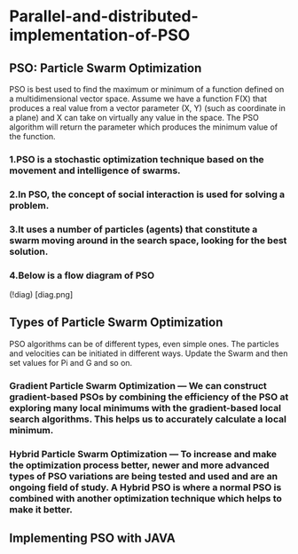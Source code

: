 # Parallel-and-distributed-implementation-of-PSO
## PSO: Particle Swarm Optimization
PSO is best used to find the maximum or minimum of a function defined on a multidimensional vector space. Assume we have a function F(X) that produces a real value from a vector parameter (X, Y) (such as coordinate in a plane) and X can take on virtually any value in the space. The PSO algorithm will return the parameter which produces the minimum value of the function.
### 1.PSO is a stochastic optimization technique based on the movement and intelligence of swarms.
### 2.In PSO, the concept of social interaction is used for solving a problem.
### 3.It uses a number of particles (agents) that constitute a swarm moving around in the search space, looking for the best solution.
### 4.Below is a flow diagram of PSO 

(!diag) [diag.png]
## Types of Particle Swarm Optimization
PSO algorithms can be of different types, even simple ones. The particles and velocities can be initiated in different ways. Update the Swarm and then set values for Pi and G and so on.

### Gradient Particle Swarm Optimization — We can construct gradient-based PSOs by combining the efficiency of the PSO at exploring many local minimums with the gradient-based local search algorithms. This helps us to accurately calculate a local minimum.
### Hybrid Particle Swarm Optimization — To increase and make the optimization process better, newer and more advanced types of PSO variations are being tested and used and are an ongoing field of study. A Hybrid PSO is where a normal PSO is combined with another optimization technique which helps to make it better.

## Implementing PSO with JAVA  
